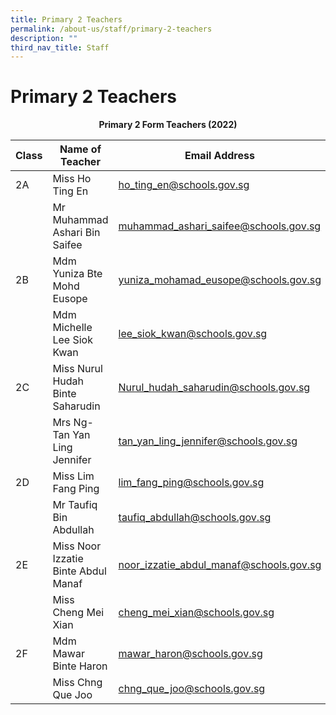 ```yaml
---
title: Primary 2 Teachers
permalink: /about-us/staff/primary-2-teachers
description: ""
third_nav_title: Staff
---
```

# **Primary 2 Teachers**

<center><b>Primary 2 Form Teachers (2022)</b></center>

| Class 	|  Name of Teacher 	|  Email Address 	|
|---	|---	|---	|
| 2A 	| Miss Ho Ting En 	| ho_ting_en@schools.gov.sg 	|
|  	| Mr Muhammad Ashari Bin Saifee 	| muhammad_ashari_saifee@schools.gov.sg 	|
| 2B 	| Mdm Yuniza Bte Mohd Eusope 	| yuniza_mohamad_eusope@schools.gov.sg 	|
|  	| Mdm Michelle Lee Siok Kwan 	| lee_siok_kwan@schools.gov.sg 	|
| 2C 	| Miss Nurul Hudah Binte Saharudin 	| Nurul_hudah_saharudin@schools.gov.sg 	|
|  	| Mrs Ng-Tan Yan Ling Jennifer  	| tan_yan_ling_jennifer@schools.gov.sg 	|
| 2D 	| Miss Lim Fang Ping  	| lim_fang_ping@schools.gov.sg 	|
|  	| Mr Taufiq Bin Abdullah 	| taufiq_abdullah@schools.gov.sg 	|
| 2E 	| Miss Noor Izzatie Binte Abdul Manaf 	| noor_izzatie_abdul_manaf@schools.gov.sg 	|
|  	| Miss Cheng Mei Xian 	| cheng_mei_xian@schools.gov.sg 	|
| 2F 	| Mdm Mawar Binte Haron 	| mawar_haron@schools.gov.sg    	|
|  	| Miss Chng Que Joo  	| chng_que_joo@schools.gov.sg 	|
